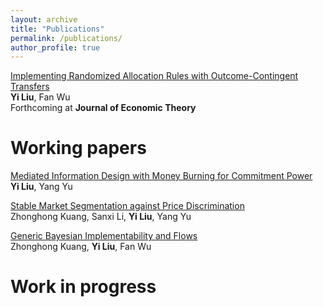 ```yaml
---
layout: archive
title: "Publications"
permalink: /publications/
author_profile: true
---
```

[Implementing Randomized Allocation Rules with Outcome-Contingent Transfers](/files/Implementing_Randomized_Allocation_Rules_with_Outcome_Contingent_Transfer.pdf)<br>
**Yi Liu**, Fan Wu<br>
Forthcoming at **Journal of Economic Theory**

Working papers
======
[Mediated Information Design with Money Burning for Commitment Power](/files/CommunicationDevice_New.pdf)<br>
**Yi Liu**, Yang Yu

[Stable Market Segmentation against Price Discrimination](/files/market_segmentation.pdf)<br>
Zhonghong Kuang, Sanxi Li, **Yi Liu**, Yang Yu

[Generic Bayesian Implementability and Flows](/files/bayesian_implementation.pdf)<br>
Zhonghong Kuang, **Yi Liu**, Fan Wu

Work in progress
======
